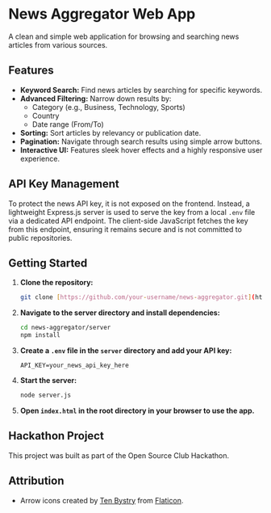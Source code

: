 # News Aggregator Web App

A clean and simple web application for browsing and searching news articles from various sources.

## Features

* **Keyword Search:** Find news articles by searching for specific keywords.
* **Advanced Filtering:** Narrow down results by:
  * Category (e.g., Business, Technology, Sports)
  * Country
  * Date range (From/To)
* **Sorting:** Sort articles by relevancy or publication date.
* **Pagination:** Navigate through search results using simple arrow buttons.
* **Interactive UI:** Features sleek hover effects and a highly responsive user experience.

## API Key Management

To protect the news API key, it is not exposed on the frontend. Instead, a lightweight Express.js server is used to serve the key from a local `.env` file via a dedicated API endpoint. The client-side JavaScript fetches the key from this endpoint, ensuring it remains secure and is not committed to public repositories.

## Getting Started

1. **Clone the repository:**
   ```bash
   git clone [https://github.com/your-username/news-aggregator.git](https://github.com/your-username/news-aggregator.git)
   ```
2. **Navigate to the server directory and install dependencies:**
   ```bash
   cd news-aggregator/server
   npm install
   ```
3. **Create a `.env` file in the `server` directory and add your API key:**
   ```
   API_KEY=your_news_api_key_here
   ```
4. **Start the server:**
   ```bash
   node server.js
   ```
5. **Open `index.html` in the root directory in your browser to use the app.**

## Hackathon Project

This project was built as part of the Open Source Club Hackathon.

## Attribution

* Arrow icons created by [Ten Bystry](https://www.flaticon.com/authors/tenbystry) from [Flaticon](https://www.flaticon.com/).
